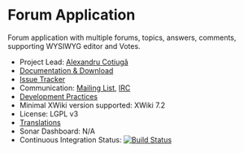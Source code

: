 # Forum Application

Forum application with multiple forums, topics, answers, comments, supporting WYSIWYG editor and Votes.

* Project Lead: [Alexandru Cotiugă](http://www.xwiki.org/xwiki/bin/view/XWiki/acotiuga)
* [Documentation & Download](http://extensions.xwiki.org/xwiki/bin/view/Extension/ForumApplication)
* [Issue Tracker](http://jira.xwiki.org/browse/XAFORUM)
* Communication: [Mailing List](http://dev.xwiki.org/xwiki/bin/view/Community/MailingLists>), [IRC]( http://dev.xwiki.org/xwiki/bin/view/Community/IRC)
* [Development Practices](http://dev.xwiki.org)
* Minimal XWiki version supported: XWiki 7.2
* License: LGPL v3
* [Translations](http://l10n.xwiki.org/xwiki/bin/view/Contrib/ForumApplication)
* Sonar Dashboard: N/A
* Continuous Integration Status: [![Build Status](http://ci.xwiki.org/buildStatus/icon?job=Contrib%20-%20Forum%20Application)](http://ci.xwiki.org/job/Contrib%20-%20Forum%20Application/)
